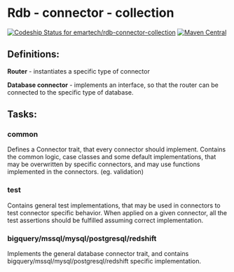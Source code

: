 # Rdb - connector - collection

[ ![Codeship Status for emartech/rdb-connector-collection](https://app.codeship.com/projects/bda87020-b021-0136-2e3a-02cacefff18b/status?branch=master)](https://app.codeship.com/projects/310361) [![Maven Central](https://img.shields.io/maven-central/v/com.emarsys/rdb-connector-redshift_2.12.svg?label=Maven%20Central)](https://search.maven.org/search?q=g:%22com.emarsys%22%20AND%20a:%22rdb-connector-redshift_2.12%22)

## Definitions:

**Router** - instantiates a specific type of connector
 
**Database connector** - implements an interface, so that the router can be connected to the specific type of database.

## Tasks:

### common

Defines a Connector trait, that every connector should implement. Contains the common logic, case classes and some default implementations, that may be overwritten by specific connectors, and may use functions implemented in the connectors. (eg. validation)

### test

Contains general test implementations, that may be used in connectors to test connector specific behavior. When applied on a given connector, all the test assertions should be fulfilled assuming correct implementation.

### bigquery/mssql/mysql/postgresql/redshift

Implements the general database connector trait, and contains bigquery/mssql/mysql/postgresql/redshift
 specific implementation.
